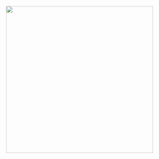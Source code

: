 <p align="center">
  <img src="https://media.giphy.com/media/26ufdipQqU2lhNA4g/giphy.gif" width="400"/>
</p>
